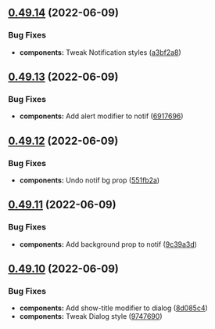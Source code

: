 ## [0.49.14](https://github.com/jacecotton/tcds/compare/v0.49.13...v0.49.14) (2022-06-09)


### Bug Fixes

* **components:** Tweak Notification styles ([a3bf2a8](https://github.com/jacecotton/tcds/commit/a3bf2a88667a7043931a792167620fe05010bdde))



## [0.49.13](https://github.com/jacecotton/tcds/compare/v0.49.12...v0.49.13) (2022-06-09)


### Bug Fixes

* **components:** Add alert modifier to notif ([6917696](https://github.com/jacecotton/tcds/commit/691769613c845d707380a0b9599aab1e0ea9e218))



## [0.49.12](https://github.com/jacecotton/tcds/compare/v0.49.11...v0.49.12) (2022-06-09)


### Bug Fixes

* **components:** Undo notif bg prop ([551fb2a](https://github.com/jacecotton/tcds/commit/551fb2a5e2a2185e197fa7b94f431e79ce0c0727))



## [0.49.11](https://github.com/jacecotton/tcds/compare/v0.49.10...v0.49.11) (2022-06-09)


### Bug Fixes

* **components:** Add background prop to notif ([9c39a3d](https://github.com/jacecotton/tcds/commit/9c39a3d26e5b02ec8d2d971d3037eae1aa03e6c4))



## [0.49.10](https://github.com/jacecotton/tcds/compare/v0.49.9...v0.49.10) (2022-06-09)


### Bug Fixes

* **components:** Add show-title modifier to dialog ([8d085c4](https://github.com/jacecotton/tcds/commit/8d085c432dac95bc4c396b64607ae854c972b640))
* **components:** Tweak Dialog style ([9747690](https://github.com/jacecotton/tcds/commit/97476904e88042e643ff4f6f87654dd57d6f00fb))



